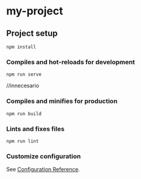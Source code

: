 # my-project

## Project setup
```
npm install
```

### Compiles and hot-reloads for development
```
npm run serve
```


//innecesario
### Compiles and minifies for production
```
npm run build
```

### Lints and fixes files
```
npm run lint
```

### Customize configuration
See [Configuration Reference](https://cli.vuejs.org/config/).
